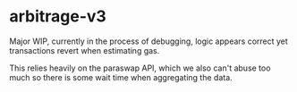 # arbitrage-v3


Major WIP, currently in the process of debugging, logic appears correct yet transactions revert when estimating gas.

This relies heavily on the paraswap API, which we also can't abuse too much so there is some wait time when aggregating the data.
